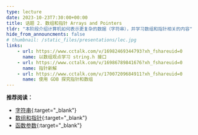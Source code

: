 ```yaml
---
type: lecture
date: 2023-10-23T7:30:00+00:00
title: 话题 2. 数组和指针 Arrays and Pointers
tldr: "本阶段介绍计算机如何表示更复杂的数据（字符串），并学习数组和指针相关的内容"
hide_from_announcments: false
# thumbnail: /static_files/presentations/lec.jpg
links:
    - url: https://www.cctalk.com/v/16982469344793?xh_fshareuid=0
      name: 以数组观点学习 string.h 接口
    - url: https://www.cctalk.com/v/16986789841676?xh_fshareuid=0
      name: 指针新解
    - url: https://www.cctalk.com/v/17007209684911?xh_fshareuid=0
      name: 使用 GDB 探究指针和数组
---
```


**推荐阅读：**

- [字符串](/reader/topic_2/string.html){:target="_blank"}
- [数组和指针](/reader/topic_2/array_and_pointer.html){:target="_blank"}
- [函数参数](/reader/topic_2/function_params.html){:target="_blank"}
